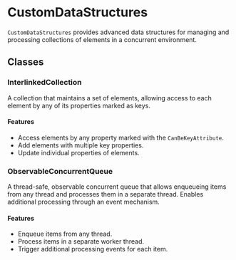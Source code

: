 # CustomDataStructures

`CustomDataStructures` provides advanced data structures for managing and processing collections of elements in a concurrent environment.

## Classes

### InterlinkedCollection<T>

A collection that maintains a set of elements, allowing access to each element by any of its properties marked as keys.

#### Features
- Access elements by any property marked with the `CanBeKeyAttribute`.
- Add elements with multiple key properties.
- Update individual properties of elements.

### ObservableConcurrentQueue<T>

A thread-safe, observable concurrent queue that allows enqueueing items from any thread and processes them in a separate thread. Enables additional processing through an event mechanism.

#### Features
- Enqueue items from any thread.
- Process items in a separate worker thread.
- Trigger additional processing events for each item.
